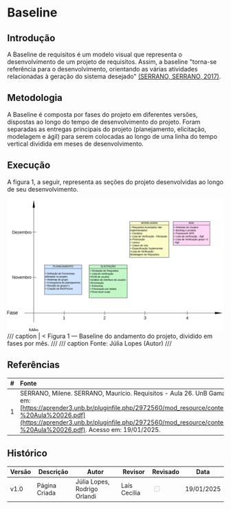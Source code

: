 # Baseline

## Introdução

A Baseline de requisitos é um modelo visual que representa o desenvolvimento de um projeto de requisitos. Assim, a baseline "torna-se referência para o desenvolvimento, orientando as várias atividades relacionadas à geração do sistema desejado" [(SERRANO, SERRANO, 2017)](https://aprender3.unb.br/pluginfile.php/2972560/mod_resource/content/1/Requisitos%20-%20Aula%20026.pdf).


## Metodologia

A Baseline é composta por fases do projeto em diferentes versões, dispostas ao longo do tempo de desenvolvimento do projeto. Foram separadas as entregas principais do projeto (planejamento, elicitação, modelagem e ágil) para serem colocadas ao longo de uma linha do tempo vertical dividida em meses de desenvolvimento.

## Execução

A figura 1, a seguir, representa as seções do projeto desenvolvidas ao longo de seu desenvolvimento.

![baseline](../../img/baseline.png)
/// caption | <
Figura 1 — Baseline do andamento do projeto, dividido em fases por mês.
///
/// caption
Fonte: Júlia Lopes (Autor)
///

## Referências

| # | Fonte|
|---|:------|
| 1 | SERRANO, Milene. SERRANO, Maurício. Requisitos - Aula 26. UnB Gama (FCTE). Disponível em: [https://aprender3.unb.br/pluginfile.php/2972560/mod_resource/content/1/Requisitos%20-%20Aula%20026.pdf](https://aprender3.unb.br/pluginfile.php/2972560/mod_resource/content/1/Requisitos%20-%20Aula%20026.pdf). Acesso em: 19/01/2025. |

## Histórico

| Versão | Descrição                  | Autor                           | Revisor                  |                 Revisado          | Data       |
|--------|----------------------------|---------------------------------|--------------------------|-----------------------------------|------------|
| v1.0   | Página Criada | Júlia Lopes, Rodrigo Orlandi | Laís Cecília | <input type="checkbox" onclick="return false;" disabled/> | 19/01/2025 |